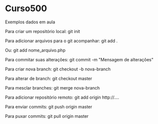 # Curso500


Exemplos dados em aula


Para criar um repositório local:
git init

Para adicionar arquivos para o git acompanhar:
git add .

Ou:
git add nome_arquivo.php

Para commitar suas alterações:
git commit -m "Mensagem de alterações"

Para criar nova branch:
git checkout -b nova-branch

Para alterar de branch:
git checkout master

Para mesclar branches:
git merge nova-branch

Para adicionar repositório remoto:
git add origin http://....

Para enviar commits:
git push origin master

Para puxar commits:
git pull origin master